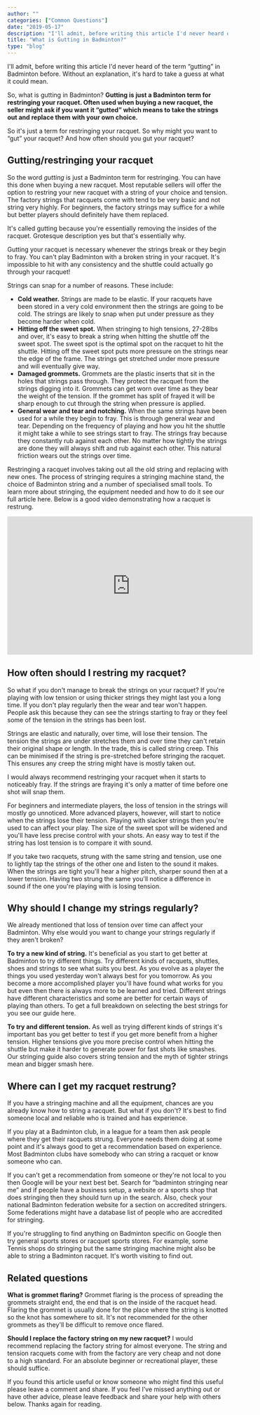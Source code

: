 ```yaml
---
author: ""
categories: ["Common Questions"]
date: "2019-05-17"
description: "I'll admit, before writing this article I'd never heard of the term “gutting” in Badminton before. Without an explanation, it's hard to take a guess at what it could mean. So, what is gutting in Badminton?"
title: "What is Gutting in Badminton?"
type: "blog"
---
```


I'll admit, before writing this article I'd never heard of the term “gutting” in Badminton before. Without an explanation, it's hard to take a guess at what it could mean.

So, what is gutting in Badminton? **Gutting is just a Badminton term for restringing your racquet. Often used when buying a new racquet, the seller might ask if you want it “gutted” which means to take the strings out and replace them with your own choice.**

So it's just a term for restringing your racquet. So why might you want to “gut” your racquet? And how often should you gut your racquet?

## Gutting/restringing your racquet

So the word _gutting_ is just a Badminton term for restringing. You can have this done when buying a new racquet. Most reputable sellers will offer the option to restring your new racquet with a string of your choice and tension. The factory strings that racquets come with tend to be very basic and not string very highly. For beginners, the factory strings may suffice for a while but better players should definitely have them replaced.

It's called gutting because you're essentially removing the insides of the racquet. Grotesque description yes but that's essentially why.

Gutting your racquet is necessary whenever the strings break or they begin to fray. You can't play Badminton with a broken string in your racquet. It's impossible to hit with any consistency and the shuttle could actually go through your racquet!

Strings can snap for a number of reasons. These include:

* **Cold weather.** Strings are made to be elastic. If your racquets have been stored in a very cold environment then the strings are going to be cold. The strings are likely to snap when put under pressure as they become harder when cold.
* **Hitting off the sweet spot.** When stringing to high tensions, 27-28lbs and over, it's easy to break a string when hitting the shuttle off the sweet spot. The sweet spot is the optimal spot on the racquet to hit the shuttle. Hitting off the sweet spot puts more pressure on the strings near the edge of the frame. The strings get stretched under more pressure and will eventually give way.
* **Damaged grommets.** Grommets are the plastic inserts that sit in the holes that strings pass through. They protect the racquet from the strings digging into it. Grommets can get worn over time as they bear the weight of the tension. If the grommet has split of frayed it will be sharp enough to cut through the string when pressure is applied.
* **General wear and tear and notching.** When the same strings have been used for a while they begin to fray. This is through general wear and tear. Depending on the frequency of playing and how you hit the shuttle it might take a while to see strings start to fray. The strings fray because they constantly rub against each other. No matter how tightly the strings are done they will always shift and rub against each other. This natural friction wears out the strings over time.

Restringing a racquet involves taking out all the old string and replacing with new ones. The process of stringing requires a stringing machine stand, the choice of Badminton string and a number of specialised small tools. To learn more about stringing, the equipment needed and how to do it see our full article here. Below is a good video demonstrating how a racquet is restrung.

<iframe width="560" height="315" src="https://www.youtube.com/embed/RBViCtBwbV4" frameborder="0" allow="accelerometer; autoplay; encrypted-media; gyroscope; picture-in-picture" allowfullscreen></iframe>

## How often should I restring my racquet?

So what if you don't manage to break the strings on your racquet? If you're playing with low tension or using thicker strings they might last you a long time. If you don't play regularly then the wear and tear won't happen. People ask this because they can see the strings starting to fray or they feel some of the tension in the strings has been lost.

Strings are elastic and naturally, over time, will lose their tension. The tension the strings are under stretches them and over time they can't retain their original shape or length. In the trade, this is called string creep. This can be minimised if the string is pre-stretched before stringing the racquet. This ensures any creep the string might have is mostly taken out.

I would always recommend restringing your racquet when it starts to noticeably fray. If the strings are fraying it's only a matter of time before one shot will snap them.

For beginners and intermediate players, the loss of tension in the strings will mostly go unnoticed. More advanced players, however, will start to notice when the strings lose their tension. Playing with slacker strings then you're used to can affect your play. The size of the sweet spot will be widened and you'll have less precise control with your shots. An easy way to test if the string has lost tension is to compare it with sound.

If you take two racquets, strung with the same string and tension, use one to lightly tap the strings of the other one and listen to the sound it makes. When the strings are tight you'll hear a higher pitch, sharper sound then at a lower tension. Having two strung the same you'll notice a difference in sound if the one you're playing with is losing tension.

## Why should I change my strings regularly?

We already mentioned that loss of tension over time can affect your Badminton. Why else would you want to change your strings regularly if they aren't broken?

**To try a new kind of string.** It's beneficial as you start to get better at Badminton to try different things. Try different kinds of racquets, shuttles, shoes and strings to see what suits you best. As you evolve as a player the things you used yesterday won't always best for you tomorrow. As you become a more accomplished player you'll have found what works for you but even then there is always more to be learned and tried. Different strings have different characteristics and some are better for certain ways of playing than others. To get a full breakdown on selecting the best strings for you see our guide here.

**To try and different tension.** As well as trying different kinds of strings it's important bas you get better to test if you get more benefit from a higher tension. Higher tensions give you more precise control when hitting the shuttle but make it harder to generate power for fast shots like smashes. Our stringing guide also covers string tension and the myth of tighter strings mean and bigger smash here.

## Where can I get my racquet restrung?

If you have a stringing machine and all the equipment, chances are you already know how to string a racquet. But what if you don't? It's best to find someone local and reliable who is trained and has experience.

If you play at a Badminton club, in a league for a team then ask people where they get their racquets strung. Everyone needs them doing at some point and it's always good to get a recommendation based on experience. Most Badminton clubs have somebody who can string a racquet or know someone who can.

If you can't get a recommendation from someone or they're not local to you then Google will be your next best bet. Search for “badminton stringing near me” and if people have a business setup, a website or a sports shop that does stringing then they should turn up in the search. Also, check your national Badminton federation website for a section on accredited stringers. Some federations might have a database list of people who are accredited for stringing.

If you're struggling to find anything on Badminton specific on Google then try general sports stores or racquet sports stores. For example, some Tennis shops do stringing but the same stringing machine might also be able to string a Badminton racquet. It's worth visiting to find out.

## Related questions

**What is grommet flaring?** Grommet flaring is the process of spreading the grommets straight end, the end that is on the inside of the racquet head. Flaring the grommet is usually done for the place where the string is knotted so the knot has somewhere to sit. It's not recommended for the other grommets as they'll be difficult to remove once flared.

**Should I replace the factory string on my new racquet?** I would recommend replacing the factory string for almost everyone. The string and tension racquets come with from the factory are very cheap and not done to a high standard. For an absolute beginner or recreational player, these should suffice.

If you found this article useful or know someone who might find this useful please leave a comment and share. If you feel I’ve missed anything out or have other advice, please leave feedback and share your help with others below. Thanks again for reading.
